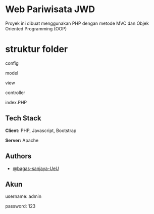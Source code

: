 # Web Pariwisata JWD

Proyek ini dibuat menggunakan PHP dengan metode MVC dan Objek Oriented Programming (OOP)

# struktur folder

config

model

view

controller

index.PHP

## Tech Stack

**Client:** PHP, Javascript, Bootstrap

**Server:** Apache

## Authors

- [@bagas-sanjaya-UeU](https://github.com/bagas-sanjaya-UeU)

## Akun

username: admin

password: 123
